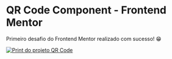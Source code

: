 # QR Code Component - Frontend Mentor

Primeiro desafio do Frontend Mentor realizado com sucesso! :grin:

[<img src="./print-qrcode" alt= "Print do projeto QR Code">](https://gideoni-santos.github.io/qrcode-frontend-mentor/)

